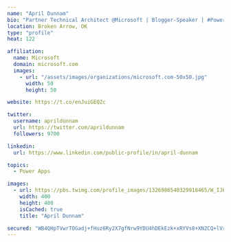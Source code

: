 ```yaml
---
name: "April Dunnam"
bio: "Partner Technical Architect @Microsoft | Blogger-Speaker | #PowerApps, #PowerAutomate, #Office365, #SharePoint | #WIT | #Karaoke Queen"
location: Broken Arrow, OK
type: "profile"
heat: 122

affiliation:
  name: Microsoft
  domain: microsoft.com
  images:
    - url: "/assets/images/organizations/microsoft.com-50x50.jpg"
      width: 50
      height: 50

website: https://t.co/enJuiGEQZc

twitter:
  username: aprildunnam
  url: https://twitter.com/aprildunnam
  followers: 9700

linkedin:
  url: https://www.linkedin.com/public-profile/in/april-dunnam

topics:
  - Power Apps

images:
  - url: https://pbs.twimg.com/profile_images/1326986540329918465/W_IJ6Ih2_400x400.jpg
    width: 400
    height: 400
    isCached: true
    title: "April Dunnam"

secured: "WB4QHpTVwrTOGadj+fHuz6Ry2X7gfNrw9YDU4hDEkEzk+xRYVs8+XN2CQ+lVraF8PyTlvcvq+Dp5rn6cWuKdFyWfo5C1dZlw1wNQU7stJxuCJGD35FjwuxGsePV4QWs3zZgppH9bLSb4TEkzXkGdotN0dhRvUUfyu/CwEzpQcfvuRt71gxjcbiYQz6SDjvP7KXKhkVStGg7TfIQeyU+rJXvrxezV6WPylgpTospGHzLawEFhjD2h02j8iE4Z2hYFlGN/DuS/RJ+cAhoYLeaccycaBugmFXU4g/CeE/552xEP7Vcmiu06LLzFIvAemBXctFkKRKRv8FUAub6F2cCf4jLnsfsCgK2rOzT5EiMVW8Bo2JrdSa5FnFjxkXNZ98n/MkwFDKH4WVknJLk5KA5M0RIcNZsPDeMOQN5457a1L/g=;uGzrOvuftB/MP7vpNuWHjA=="
---
```


